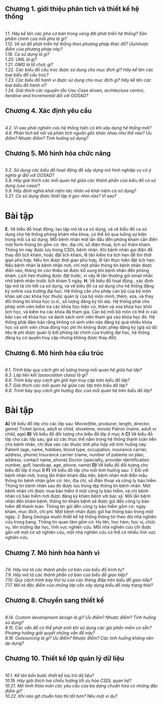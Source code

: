 Chương 1. giới thiệu phân tích và thiết kế hệ thống
---------------------------------------------------

<br />*1.1. Hãy kể tên các pha cơ bản trong vòng đời phát triển hệ thống? Sản phẩm chính của mỗi pha là gì?*
<br />*1.12. Vẽ sơ đồ phát triển hệ thống theo phương pháp thác đổ? Ưu/nhược điểm của phương pháp này?*
<br />*1.18. Ca sử dụng là gì?*
<br />*1.20. UML là gì?*
<br />*1.21. OMG là tổ chức gì?*
<br />*1.22. Các biểu đồ cấu trúc được sử dụng cho mục đích gì? Hãy kể tên các loại biểu đồ cấu trúc?*
<br />*1.23. Các biểu đồ hành vi được sử dụng cho mục đích gì? Hãy kể tên các loại biểu đồ hành vi?*
<br />*1.24. Giải thích các nguyên tắc Use-Case driven, architecture centric, Iterative and Incremental đối với OOSAD?*

Chương 4. Xác định yêu cầu
--------------------------

<br />*4.2. Vì sao phải nghiên cứu hệ thống hiện có khi xây dựng hệ thống mới?*
<br />*4.6. Phân tích bề nổi và phân tích nguồn gốc khác nhau như thế nào? Ưu điểm? Nhược điểm? Tình huống sử dụng?*

Chương 5. Mô hình hóa chức năng
-------------------------------

<br />*5.2. Sử dụng các biểu đồ hoạt động để xây dựng mô hình nghiệp vụ có ý nghĩa gì đối với OOSAD?*
<br />*5.8. Hãy giải thích các mối quan hệ giữa các thành phần của biểu đồ ca sử dụng (use case)?*
<br />*5.9. Hãy định nghĩa khái niệm tác nhân và khái niệm ca sử dụng?*
<br />*5.21. Ca sử dụng được thiết lập ở góc nhìn nào? Vì sao?*

Bài tập
=======
**E.** Vẽ biểu đồ hoạt động, tạo tập mô tả ca sử dụng, và vẽ biểu đồ ca sử dụng cho hệ thống phòng khám nha khoa, có thể bỏ qua luồng sự kiện trong mỗi ca sử dụng.
Mỗi bệnh nhân mới lần đầu đến phòng khám cần điền một form thông tin gồm có: tên, địa chỉ, số điện thoại, lịch sử thăm khám. Thông tin này được lưu trong CSDL bệnh nhân. Khi bệnh nhân gọi điện để thay đổi lịch khám, hoặc đặt lịch khám, lễ tân kiểm tra lịch hẹn để tìm thời gian phù hợp. Nếu tìm được thời gian phù hợp, lễ tân thực hiện đặt lịch hẹn. Nếu bệnh nhân là bệnh nhân mới, chỉ một phần thông tin bệnh nhân được điền vào, thông tin còn thiếu sẽ được bổ xung khi bệnh nhân đến phòng khám. Lịch hẹn thường được đặt trước, vì vậy lễ tân thường gửi email nhắc nhở bệnh nhân trước lịch khám 5 ngày.
**H.** Vẽ biểu đồ hoạt động , xác định tập mô tả chi tiết ca sử dụng, và vẽ biều đồ ca sử dụng cho hệ thống đăng ký online của trường đại học. Hệ thống cần cho phép cán bộ của bộ môn khảo sát các khóa học thuộc quản lý của bộ môn mình, thêm, xóa, và thay đổi thông tin khóa học (v.d., số lượng đăng ký tối da). Hệ thống phải cho phép sinh viên kiểm tra các khóa học hiện có, thêm và xóa khóa học khỏi lịch học, và kiểm tra các khóa đã tham gia. Cán bộ mỗi bộ môn  có thể in các báo cáo về khóa học và danh sách sinh viên tham gia vào khóa học đó.  Hệ thống phải đảm bảo rằng không có sinh viên nào đăng ký quá nhiều khóa học và sinh viên chưa đóng học phí thì không được phép đăng ký (giả sử dữ liệu lệ phí được quản lý bởi phòng tài chính của trường đại học, hệ thống đăng ky có quyền truy cập nhưng không được thay đổi).

Chương 6. Mô hình hóa cấu trúc
------------------------------

<br />*6.1. Trình bày quy cách ghi số lượng trong mối quan hệ giữa hai lớp?*
<br />*6.3. Lớp liên kết (association class) là gì?*
<br />*6.6. Trình bày quy cách ghi giới hạn truy cập trên biểu đồ lớp?*
<br />*6.7. Giải thích các mối quan hệ giữa các lớp trên biều đồ lớp?*
<br />*6.8. Trình bày quy cách ghi hướng đọc của mối quan hệ trên biểu đồ lớp?*

Bài tập
=======

**A)** Vẽ biểu đồ lớp cho các lớp sau:
Movie(title, producer, length, director, genre)
Ticket (price, adult or child, showtime, movie)
Patron (name, adult or child, age)
**B)** Vẽ biểu đồ đối tượng cho biểu đồ lớp ở mục A
**C)** Vẽ biểu đồ lớp cho các lớp sau, giả sử các thực thể nằm trong hệ thống thanh toán tiền cho bệnh nhân, chỉ đưa vào các thuộc tính phù hợp với tình huống này:
Patient (age, name, hobbies, blood type, occupation,
insurance carrier, address, phone)
Insurance carrier (name, number of patients on plan, address, contact name, phone)
Doctor (specialty, provider identification number, golf, handicap, age, phone, name)
**D)** Vẽ biểu đồ đối tượng cho biểu đồ lớp ở mục B
**F)** Vẽ biểu đồ lớp cho mỗi tình huống sau:
*1.* Đối với bệnh nhân mới, trong lần thăm khám đầu tiên, bệnh nhân mới điền mẫu thông tin bệnh nhân gồm có: tên, địa chỉ, số điện thoại và công ty bảo hiểm. Thông tin bệnh nhân sau đó được lưu trong tệp thông tin bệnh nhân. Một bệnh nhân chỉ được mua bảo hiểm ở một công ty bảo hiểm, và chỉ bệnh nhân có bảo hiểm mới được đăng ký khám bệnh với bác sỹ. Mỗi lần bệnh nhân đến khám bệnh, thông tin khám bệnh sẽ được gửi đến công ty bảo hiểm để thanh toán. Thông tin gửi đến công ty bảo hiểm gồm có: ngày khám, mục đích, chi phí. Một bệnh nhân được gửi hai thông báo trong một ngày.
*2.* Bang Georgia muốn thiết kế hệ thống thông tin theo dõi nhà nghiên cứu trong bang. Thông tin quan tâm gồm có: Họ tên, học hàm, học vị, chức vụ, tên trường đại học, lĩnh vực nghiên cứu. Mỗi nhà nghiên cứu chỉ được gắn với một cơ sở nghiên cứu, một nhà nghiên cứu có thể có nhiều lĩnh vực nghiên cứu.

Chương 7. Mô hình hóa hành vì
----------------------------
  
<br />*7.6. Hãy mô tả các thành phần cơ bản của biểu đồ trình tự?*
<br />*7.9. Hãy mô tả các thành phần cơ bản của biểu đồ giao tiếp?*
<br />*7.10. Quy cách trình bày thứ tự của các thông điệp trên biểu đồ giao tiếp?*
<br />*7.17. Mô tả đặc điểm của những lớp cần xây dựng biểu đồ máy trạng thái?*

Chương 8. Chuyển sang thiết kế
------------------------------

<br />*8.14. Custom development design là gì? Ưu điểm? Nhược điểm? Tình huống sử dụng?*
<br />*8.15. Các vấn đề có thể phát sinh khi sử dụng các gói phần mềm có sẵn? Phương hướng giải quyết những vấn đề này?*
<br />*8.18. Outsourcing là gì? Ưu điểm? Nhược điểm? Các tình huống không nên áp dụng?*

Chương 10. Thiết kế lớp quản lý dữ liệu
---------------------------------------

<br />*10.1. Kể tên bốn bước thiết kế lưu trữ dữ liệu?*
<br />*10.19. Hãy giải thích hai chiều hướng tối ưu hóa CSDL quan hệ?*
<br />*10.21. Mô hình thỏa mãn các yêu cầu của ba dạng chuẩn hóa có những đặc điểm gì?*
<br />*10.22. Khi nào gỡ chuẩn hóa thì tốt hơn? Nêu một ví dụ?*

